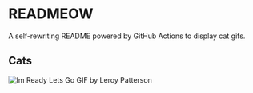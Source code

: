 # READMEOW

A self-rewriting README powered by GitHub Actions to display cat gifs.

## Cats

![Im Ready Lets Go GIF by Leroy Patterson](https://media1.giphy.com/media/CjmvTCZf2U3p09Cn0h/200.gif?cid=9acd02daphw53shv2v2i9u6mfy0284lxtsp4w925o6811b3d&ep=v1_gifs_search&rid=200.gif&ct=g)
